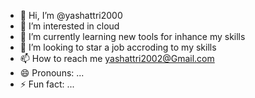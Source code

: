 - 👋 Hi, I’m @yashattri2000
- 👀 I’m interested in cloud
- 🌱 I’m currently learning new tools for inhance my skills 
- 💞️ I’m looking to star a job accroding to my skills
- 📫 How to reach me yashattri2002@Gmail.com
- 😄 Pronouns: ...
- ⚡ Fun fact: ...

<!---
yashattri2000/yashattri2000 is a ✨ special ✨ repository because its `README.md` (this file) appears on your GitHub profile.
You can click the Preview link to take a look at your changes.
--->
